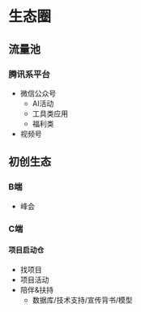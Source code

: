 # 生态圈
## 流量池
### 腾讯系平台
- 微信公众号
  - AI活动
  - 工具类应用
  - 福利类
- 视频号 
## 初创生态
### B端
- 峰会
### C端
#### 项目启动仓
- 找项目
- 项目活动
- 陪伴&扶持
  - 数据库/技术支持/宣传背书/模型